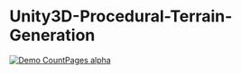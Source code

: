 # Unity3D-Procedural-Terrain-Generation

[![Demo CountPages alpha](https://share.gifyoutube.com/KzB6Gb.gif)](https://www.youtube.com/watch?v=ek1j272iAmc)
